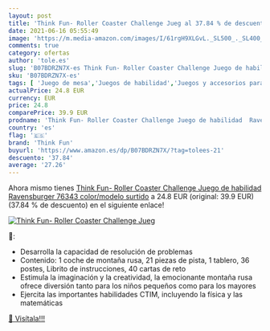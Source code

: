 ```yaml
---
layout: post
title: 'Think Fun- Roller Coaster Challenge Jueg al 37.84 % de descuento'
date: 2021-06-16 05:55:49
image: 'https://m.media-amazon.com/images/I/61rgH9XLGvL._SL500_._SL400_.jpg'
comments: true
category: ofertas
author: 'tole.es'
slug: 'B07BDRZN7X-es Think Fun- Roller Coaster Challenge Juego de habilidad...'
sku: 'B07BDRZN7X-es'
tags: [ 'Juego de mesa','Juegos de habilidad','Juegos y accesorios para juegos','Juguetes','Juguetes y juegos','ravensburger','think fun', ]
actualPrice: 24.8 EUR
currency: EUR
price: 24.8
comparePrice: 39.9 EUR
prodname: 'Think Fun- Roller Coaster Challenge Juego de habilidad  Ravensburger 76343    color/modelo surtido'
country: 'es'
flag: '🇪🇸'
brand: 'Think Fun'
buyurl: 'https://www.amazon.es/dp/B07BDRZN7X/?tag=tolees-21'
descuento: '37.84'
average: '27.26'
---
```


Ahora mismo tienes [Think Fun- Roller Coaster Challenge Juego de habilidad  Ravensburger 76343    color/modelo surtido](https://www.amazon.es/dp/B07BDRZN7X/?tag=tolees-21) a 24.8 EUR (original: 39.9 EUR) (37.84 %  de descuento) en el siguiente enlace!

[![Think Fun- Roller Coaster Challenge Jueg](https://m.media-amazon.com/images/I/61rgH9XLGvL._SL500_._SL400_.jpg)](https://www.amazon.es/dp/B07BDRZN7X/?tag=tolees-21)

🔎:

- Desarrolla la capacidad de resolución de problemas
- Contenido: 1 coche de montaña rusa, 21 piezas de pista, 1 tablero, 36 postes, Librito de instrucciones, 40 cartas de reto
- Estimula la imaginación y la creatividad, la emocionante montaña rusa ofrece diversión tanto para los niños pequeños como para los mayores
- Ejercita las importantes habilidades CTIM, incluyendo la física y las matemáticas

[🛒 Visítala!!!](https://www.amazon.es/dp/B07BDRZN7X/?tag=tolees-21)

